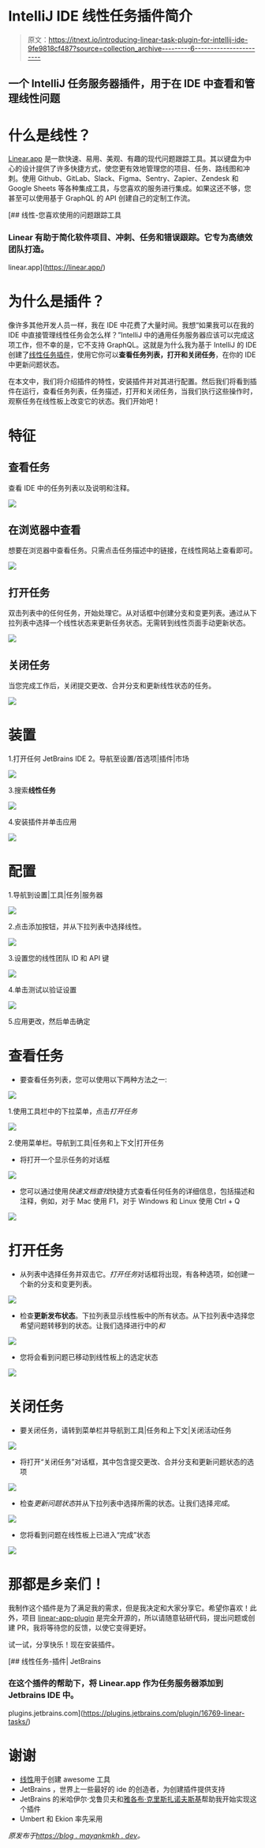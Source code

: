 # IntelliJ IDE 线性任务插件简介

> 原文：<https://itnext.io/introducing-linear-task-plugin-for-intellij-ide-9fe9818cf487?source=collection_archive---------6----------------------->

## 一个 IntelliJ 任务服务器插件，用于在 IDE 中查看和管理线性问题

# 什么是线性？

[Linear.app](https://linear.app/) 是一款快速、易用、美观、有趣的现代问题跟踪工具。其以键盘为中心的设计提供了许多快捷方式，使您更有效地管理您的项目、任务、路线图和冲刺。使用 Github、GitLab、Slack、Figma、Sentry、Zapier、Zendesk 和 Google Sheets 等各种集成工具，与您喜欢的服务进行集成。如果这还不够，您甚至可以使用基于 GraphQL 的 API 创建自己的定制工作流。

[](https://linear.app/) [## 线性-您喜欢使用的问题跟踪工具

### Linear 有助于简化软件项目、冲刺、任务和错误跟踪。它专为高绩效团队打造。

linear.app](https://linear.app/) 

# 为什么是插件？

像许多其他开发人员一样，我在 IDE 中花费了大量时间。我想“如果我可以在我的 IDE 中直接管理线性任务会怎么样？”IntelliJ 中的通用任务服务器应该可以完成这项工作，但不幸的是，它不支持 GraphQL。这就是为什么我为基于 IntelliJ 的 IDE 创建了[线性任务插件](https://plugins.jetbrains.com/plugin/16769-linear-tasks)，使用它你可以**查看任务列表，打开和关闭任务**，在你的 IDE 中更新问题状态。

在本文中，我们将介绍插件的特性，安装插件并对其进行配置。然后我们将看到插件在运行，查看任务列表，任务描述，打开和关闭任务，当我们执行这些操作时，观察任务在线性板上改变它的状态。我们开始吧！

# 特征

## 查看任务

查看 IDE 中的任务列表以及说明和注释。

![](img/af5e02afb5b40f481c7166b187d4518b.png)

## 在浏览器中查看

想要在浏览器中查看任务。只需点击任务描述中的链接，在线性网站上查看即可。

![](img/4c4307ae459a3b06b8403e1ee19215c3.png)

## 打开任务

双击列表中的任何任务，开始处理它。从对话框中创建分支和变更列表。通过从下拉列表中选择一个线性状态来更新任务状态。无需转到线性页面手动更新状态。

![](img/993735886162b38a0c83b974db5a8d2b.png)

## 关闭任务

当您完成工作后，关闭提交更改、合并分支和更新线性状态的任务。

![](img/a97a9ba2f070e6533f6c6451a468d595.png)

# 装置

1.打开任何 JetBrains IDE
2。导航至设置/首选项|插件|市场

![](img/fc7f07d3de5df85fcc5c39847510e26e.png)

3.搜索**线性任务**

![](img/76e76d17a31592a409d7e21abff2ab7f.png)

4.安装插件并单击应用

![](img/04ef93fa6bd44f02e6e8810768f69271.png)

# 配置

1.导航到设置|工具|任务|服务器

![](img/3020c8d57f68774530a8ab3675f9e6ae.png)

2.点击添加按钮，并从下拉列表中选择线性。

![](img/d2c4f403b03b67592ae4780878975a4f.png)

3.设置您的线性团队 ID 和 API 键

![](img/36f9f551229bf58fd206e7eafa2fade8.png)

4.单击测试以验证设置

![](img/604549435bd8e7c52bda290c14d3a12a.png)

5.应用更改，然后单击确定

# 查看任务

*   要查看任务列表，您可以使用以下两种方法之一:

![](img/f054591ab783374020aabb8bf55c81e6.png)

1.使用工具栏中的下拉菜单，点击*打开任务*

![](img/0f6dd87f5be5c6aa002689cef4377f8f.png)

2‎.使用菜单栏。导航到工具|任务和上下文|打开任务

*   将打开一个显示任务的对话框

![](img/37c64faad249b8c708f60d6ddf174d8f.png)

*   您可以通过使用*快速文档查找*快捷方式查看任何任务的详细信息，包括描述和注释，例如，对于 Mac 使用 F1，对于 Windows 和 Linux 使用 Ctrl + Q

![](img/89ab8a6d0ea7e97862e1b5407b37a1ac.png)

# 打开任务

*   从列表中选择任务并双击它。*打开任务*对话框将出现，有各种选项，如创建一个新的分支和变更列表。

![](img/fa353dd3404f8784645866bcc8a0db75.png)

*   检查**更新发布状态**。下拉列表显示线性板中的所有状态。从下拉列表中选择您希望问题转移到的状态。让我们选择进行中的*和*

![](img/df61d2c5cdfd18e6b08018a00fcc43be.png)

*   您将会看到问题已移动到线性板上的选定状态

![](img/24de325cd91af84caa4055e4cf072945.png)

# 关闭任务

*   要关闭任务，请转到菜单栏并导航到工具|任务和上下文|关闭活动任务

![](img/d8af896b4565a54824f1afdc56f11b4f.png)

*   将打开“关闭任务”对话框，其中包含提交更改、合并分支和更新问题状态的选项

![](img/237f060f6b75e032f10faffba21ba345.png)

*   检查*更新问题状态*并从下拉列表中选择所需的状态。让我们选择*完成*。

![](img/47705ac6affdf4effd85d136c2e4e0eb.png)

*   您将看到问题在线性板上已进入“完成”状态

![](img/46d4540a18379919c5fe01f39267173e.png)

# 那都是乡亲们！

我制作这个插件是为了满足我的需求，但是我决定和大家分享它。希望你喜欢！此外，项目 [linear-app-plugin](https://github.com/mayankmkh/linear-app-plugin) 是完全开源的，所以请随意钻研代码，提出问题或创建 PR，我将等待您的反馈，以使它变得更好。

试一试，分享快乐！现在安装插件。

[](https://plugins.jetbrains.com/plugin/16769-linear-tasks/) [## 线性任务-插件| JetBrains

### 在这个插件的帮助下，将 Linear.app 作为任务服务器添加到 Jetbrains IDE 中。

plugins.jetbrains.com](https://plugins.jetbrains.com/plugin/16769-linear-tasks/) 

# 谢谢

*   [线性](https://twitter.com/linear)用于创建 awesome 工具
*   JetBrains ，世界上一些最好的 ide 的创造者，为创建插件提供支持
*   JetBrains 的米哈伊尔·戈鲁贝夫和[雅各布·克里斯扎诺夫斯基](https://twitter.com/hszanowski)帮助我开始实现这个插件
*   Umbert 和 Ekion 率先采用

*原发布于*[*https://blog . mayankmkh . dev*](https://blog.mayankmkh.dev/introducing-linear-task-plugin-for-intellij-ide)*。*